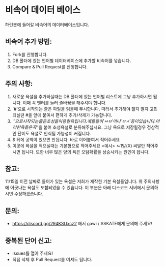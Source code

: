 # 비속어 데이터 베이스

하린봇에 들어갈 비속어의 데이터베이스입니다.

## 비속어 추가 방법:
1. Fork를 진행합니다.
2. DB 폴더에 있는 언어별 데이터베이스에 추가할 비속어를 넣습니다.
3. Compare & Pull Request를 진행합니다.

## 주의 사항:
1. 새로운 욕설을 추가하실때는 DB 폴더에 있는 언어별 리스트에 그냥 추가하시면 됩니다.
이때 꼭 엔터를 눌러 줄바꿈을 해주셔야 합니다.
2. '#'으로 시작되는 줄은 파일을 읽을때 무시합니다.
따라서 추가해야 할지 말지 고민되실땐 #을 앞에 붙여서 편하게 추가/삭제가 가능합니다.
3. '$'으로 시작되는 줄은 초성을 이용한 욕입니다. 예를 들어 'ㅆㅂ' 이나 'ㅂㅅ'등이 있습니다. 이러한 욕들은 꼭 '$'을 붙여 초성욕설로 분류해주십시요.
그냥 욕으로 저장될경우 정상적인 단어도 욕설로 인식될 가능성이 커집니다.
4. $ 뒤에 공백이 있으면 안됩니다. 바로 이어붙여서 적어주세요
5. 이곳에 욕설을 적으실때는 기본형으로 적어주세요
<예시> ㅆ1발(X) 씨발만 적어주시면 됩니다.
또한 너무 많은 양의 욕은 오탐확률을 상승시키는 원인이 됩니다.

## 참고:
11/15일 이전 날짜로 들어가 있는 욕설은 저희가 제작한 기본 욕설들입니다.
위 주의사항에 어긋나는 욕설도 포함되었을 수 있습니다.
이 부분은 아래 디스코드 서버에서 문의하시면 수정하겠습니다.

## 문의:
* https://discord.gg/294KSUxcz2 에서 gawi / SSKATE에게 문의해 주세요!

## 중복된 단어 신고:
* Issues를 열어 주세요!
* 직접 삭제 후 Pull Request를 여셔도 됩니다.
